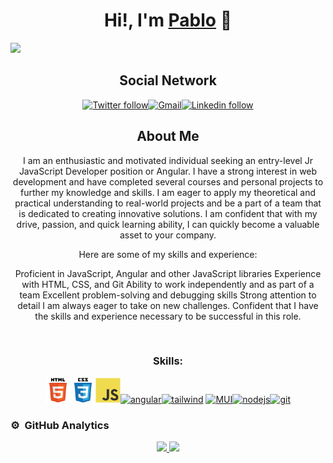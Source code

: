 <div align="center">
<h1 align="center">Hi!, I'm <a href="https://www.linkedin.com/in/pablo-n-1a4a3669/">Pablo</a> 👋</h1>
</div>
<img src="https://i.imgur.com/fY9aouP.png">



<div align="center"><h2>Social Network</h2><a href="https://twitter.com/HeraDev10">
<img src="https://img.shields.io/badge/Twitter-1DA1F2?style=for-the-badge&logo=twitter&logoColor=white" alt="Twitter follow"></a><a href="mailto:pnunfe@gmail.com"><img src="https://img.shields.io/badge/Gmail-D14836?style=for-the-badge&logo=gmail&logoColor=white" alt="Gmail"></a><a href="https://www.linkedin.com/in/pablo-n-1a4a3669"><img src="https://img.shields.io/badge/LinkedIn-0077B5?style=for-the-badge&logo=linkedin&logoColor=white" alt="Linkedin follow"></a></p>


## About Me

I am an enthusiastic and motivated individual seeking an entry-level Jr JavaScript Developer position or Angular. I have a strong interest in web development and have completed several courses and personal projects to further my knowledge and skills. I am eager to apply my theoretical and practical understanding to real-world projects and be a part of a team that is dedicated to creating innovative solutions. I am confident that with my drive, passion, and quick learning ability, I can quickly become a valuable asset to your company.

Here are some of my skills and experience:

Proficient in JavaScript, Angular and other JavaScript libraries
Experience with HTML, CSS, and Git
Ability to work independently and as part of a team
Excellent problem-solving and debugging skills
Strong attention to detail
I am always eager to take on new challenges. Confident that I have the skills and experience necessary to be successful in this role.</div>

<br>

<div align="center"><h3>Skills:</h3>
<p><a href="https://www.w3.org/html/" target="_blank" rel="noreferrer"> <img src="https://raw.githubusercontent.com/devicons/devicon/master/icons/html5/html5-original-wordmark.svg" alt="html5" width="40" height="40"/></a><a href="https://www.w3schools.com/css/" target="_blank" rel="noreferrer"><img src="https://raw.githubusercontent.com/devicons/devicon/master/icons/css3/css3-original-wordmark.svg" alt="css3" width="40" height="40"/></a><a href="https://developer.mozilla.org/en-US/docs/Web/JavaScript" target="_blank" rel="noreferrer"><img src="https://raw.githubusercontent.com/devicons/devicon/master/icons/javascript/javascript-original.svg" alt="javascript" width="40" height="40"/></a><a href="https://www.w3schools.com/angular/" target="_blank" rel="noreferrer"><img src="https://cdn.jsdelivr.net/gh/devicons/devicon/icons/angularjs/angularjs-original.svg" alt="angular" width="40" height="40"/></a><a href="https://v2.tailwindcss.com/docs" target="_blank" rel="noreferrer"><img src="https://upload.wikimedia.org/wikipedia/commons/d/d5/Tailwind_CSS_Logo.svg" alt="tailwind" width="40" height="40"/></a> <a href="https://mui.com/material-ui/getting-started/" target="_blank" rel="noreferrer"><img src="https://cdn.jsdelivr.net/gh/devicons/devicon/icons/materialui/materialui-plain.svg" alt="MUI" width="40" height="40"/></a><a href="https://www.w3schools.com/nodejs/default.asp" target="_blank" rel="noreferrer"><img src="https://cdn.jsdelivr.net/gh/devicons/devicon/icons/nodejs/nodejs-original.svg" alt="nodejs" width="40" height="40"/></a><a href="https://www.w3schools.com/git/default.asp" target="_blank" rel="noreferrer"><img src="https://cdn.jsdelivr.net/gh/devicons/devicon/icons/git/git-plain.svg" alt="git" width="40" height="40"/></a></p></div>



### ⚙️ &nbsp;GitHub Analytics

<p align="center">
<a href="https://github.com/PavDev3">
  <img height="180em" src="https://github-readme-stats-eight-theta.vercel.app/api?username=PavDev3&show_icons=true&theme=algolia&include_all_commits=true&count_private=true"/>
  <img height="180em" src="https://github-readme-stats-eight-theta.vercel.app/api/top-langs/?username=PavDev3&layout=compact&langs_count=8&theme=algolia"/>
</a>
</p>
